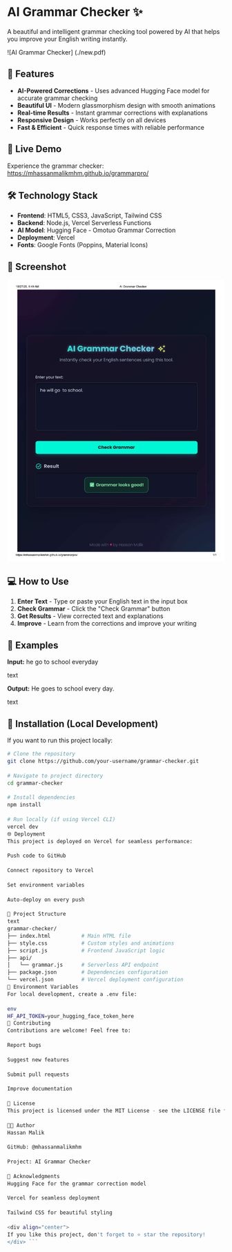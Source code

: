 # AI Grammar Checker ✨

A beautiful and intelligent grammar checking tool powered by AI that helps you improve your English writing instantly.

![AI Grammar Checker] (./new.pdf)

## 🌟 Features

- **AI-Powered Corrections** - Uses advanced Hugging Face model for accurate grammar checking
- **Beautiful UI** - Modern glassmorphism design with smooth animations
- **Real-time Results** - Instant grammar corrections with explanations
- **Responsive Design** - Works perfectly on all devices
- **Fast & Efficient** - Quick response times with reliable performance

## 🚀 Live Demo

Experience the grammar checker: https://mhassanmalikmhm.github.io/grammarpro/

## 🛠️ Technology Stack

- **Frontend**: HTML5, CSS3, JavaScript, Tailwind CSS
- **Backend**: Node.js, Vercel Serverless Functions
- **AI Model**: Hugging Face - Omotuo Grammar Correction
- **Deployment**: Vercel
- **Fonts**: Google Fonts (Poppins, Material Icons)

## 📸 Screenshot

<div align="center">
  <img src="new.pdf" alt="AI Grammar Checker Screenshot" width="800" />
</div>

## 💻 How to Use

1. **Enter Text** - Type or paste your English text in the input box
2. **Check Grammar** - Click the "Check Grammar" button
3. **Get Results** - View corrected text and explanations
4. **Improve** - Learn from the corrections and improve your writing

## 🎯 Examples

**Input:**
he go to school everyday

text

**Output:**
He goes to school every day.

text

## 🔧 Installation (Local Development)

If you want to run this project locally:

```bash
# Clone the repository
git clone https://github.com/your-username/grammar-checker.git

# Navigate to project directory
cd grammar-checker

# Install dependencies
npm install

# Run locally (if using Vercel CLI)
vercel dev
🌐 Deployment
This project is deployed on Vercel for seamless performance:

Push code to GitHub

Connect repository to Vercel

Set environment variables

Auto-deploy on every push

📁 Project Structure
text
grammar-checker/
├── index.html          # Main HTML file
├── style.css           # Custom styles and animations
├── script.js           # Frontend JavaScript logic
├── api/
│   └── grammar.js      # Serverless API endpoint
├── package.json        # Dependencies configuration
└── vercel.json         # Vercel deployment configuration
🔐 Environment Variables
For local development, create a .env file:

env
HF_API_TOKEN=your_hugging_face_token_here
🤝 Contributing
Contributions are welcome! Feel free to:

Report bugs

Suggest new features

Submit pull requests

Improve documentation

📄 License
This project is licensed under the MIT License - see the LICENSE file for details.

👨‍💻 Author
Hassan Malik

GitHub: @mhassanmalikmhm

Project: AI Grammar Checker

🙏 Acknowledgments
Hugging Face for the grammar correction model

Vercel for seamless deployment

Tailwind CSS for beautiful styling

<div align="center">
If you like this project, don't forget to ⭐ star the repository!
</div> ```
